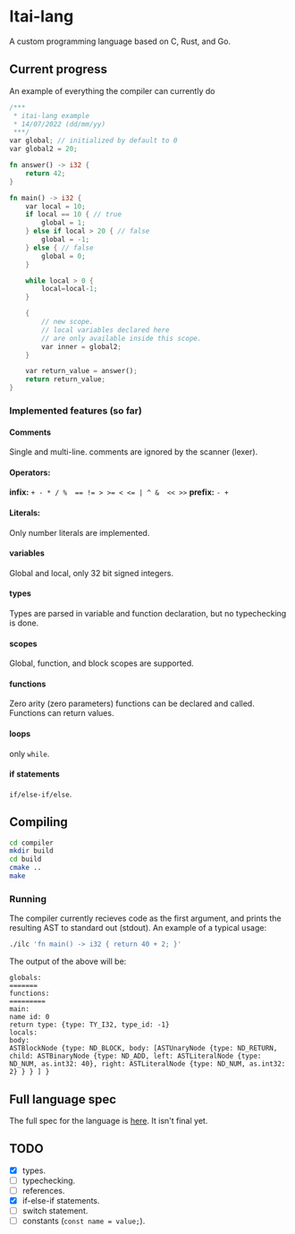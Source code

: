 # Itai-lang
A custom programming language based on C, Rust, and Go.

## Current progress
An example of everything the compiler can currently do
```rust
/***
 * itai-lang example
 * 14/07/2022 (dd/mm/yy)
 ***/
var global; // initialized by default to 0
var global2 = 20;

fn answer() -> i32 {
	return 42;
}

fn main() -> i32 {
	var local = 10;
	if local == 10 { // true
		global = 1;
	} else if local > 20 { // false
		global = -1;
	} else { // false
		global = 0;
	}

	while local > 0 {
		local=local-1;
	}

	{
		// new scope.
		// local variables declared here
		// are only available inside this scope.
		var inner = global2;
	}

	var return_value = answer();
	return return_value;
}
```
### Implemented features (so far)
#### Comments
Single and multi-line. comments are ignored by the scanner (lexer).
#### Operators:
**infix:** `+ - * / %  == != > >= < <= | ^ &  << >>`
**prefix:** `- +`
#### Literals:
Only number literals are implemented.
#### variables
Global and local, only 32 bit signed integers.
#### types
Types are parsed in variable and function declaration, but no typechecking is done.
#### scopes
Global, function, and block scopes are supported.
#### functions
Zero arity (zero parameters) functions can be declared and called.
Functions can return values.
#### loops
only `while`.
#### if statements
`if/else-if/else`.

## Compiling
```bash
cd compiler
mkdir build
cd build
cmake ..
make
````
### Running
The compiler currently recieves code as the first argument, and prints the resulting AST to standard out (stdout).
An example of a typical usage:
```bash
./ilc 'fn main() -> i32 { return 40 + 2; }'
```
The output of the above will be:
```
globals:
=======
functions:
=========
main:
name id: 0
return type: {type: TY_I32, type_id: -1}
locals:
body:
ASTBlockNode {type: ND_BLOCK, body: [ASTUnaryNode {type: ND_RETURN, child: ASTBinaryNode {type: ND_ADD, left: ASTLiteralNode {type: ND_NUM, as.int32: 40}, right: ASTLiteralNode {type: ND_NUM, as.int32: 2} } } ] }
```

## Full language spec
The full spec for the language is [here](SPEC.md).
It isn't final yet.

## TODO
- [x] types.
- [ ] typechecking.
- [ ] references.
- [x] if-else-if statements.
- [ ] switch statement.
- [ ] constants (`const name = value;`).
